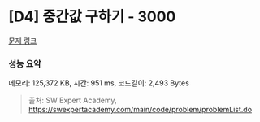 # [D4] 중간값 구하기 - 3000 

[문제 링크](https://swexpertacademy.com/main/code/problem/problemDetail.do?contestProbId=AV-fO0s6ARoDFAXT) 

### 성능 요약

메모리: 125,372 KB, 시간: 951 ms, 코드길이: 2,493 Bytes



> 출처: SW Expert Academy, https://swexpertacademy.com/main/code/problem/problemList.do